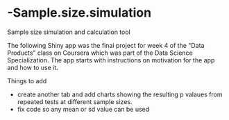 # -Sample.size.simulation
Sample size simulation and calculation tool

The following Shiny app was the final project for week 4 of the "Data Products" class 
on Coursera which was part of the Data Science Specialization. The app starts with 
instructions on motivation for the app and how to use it.

Things to add
- create another tab and add charts showing the resulting p valaues from repeated
tests at different sample sizes.
- fix code so any mean or sd value can be used